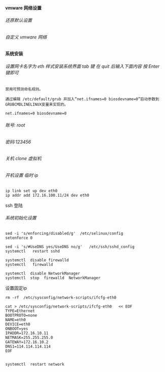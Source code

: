 ####  vmware 网络设置

###### 还原默认设置

###### 自定义 vmware 网络



#### 系统安装

###### 设置网卡名字为 eth 样式安装系统界面 tab 键 在 quit 后输入下面内容 按 Enter 键即可


```
禁用可预测命名规则。

通过编辑 /etc/default/grub 并加入“net.ifnames=0 biosdevname=0”启动参数到GRUBCMDLINELINUX变量来实现的。

```


```net.ifnames=0 biosdevname=0```

###### 账号: root

###### 密码:123456


###### 关机  clone  虚拟机  

###### 开机设置 临时 ip 

```
ip link set up dev eth0
ip addr add 172.16.100.11/24 dev eth0
```

ssh 登陆  


###### 系统初始化设置

```
sed -i 's/enforcing/disabled/g'  /etc/selinux/config
setenforce 0

sed -i 's/#UseDNS yes/UseDNS no/g'   /etc/ssh/sshd_config
systemctl   restart sshd

systemctl  disable firewalld
systemctl   firewalld

systemctl  disable NetworkManager
systemctl  stop  firewalld  NetworkManager
```


设置固定ip

```
rm -rf  /etc/sysconfig/network-scripts/ifcfg-eth0

cat > /etc/sysconfig/network-scripts/ifcfg-eth0   << EOF 
TYPE=Ethernet
BOOTPROTO=none
NAME=eth0
DEVICE=eth0
ONBOOT=yes
IPADDR=172.16.10.11
NETMASK=255.255.255.0
GATEWAY=172.16.10.2
DNS1=114.114.114.114
EOF


systemctl  restart network

```




















